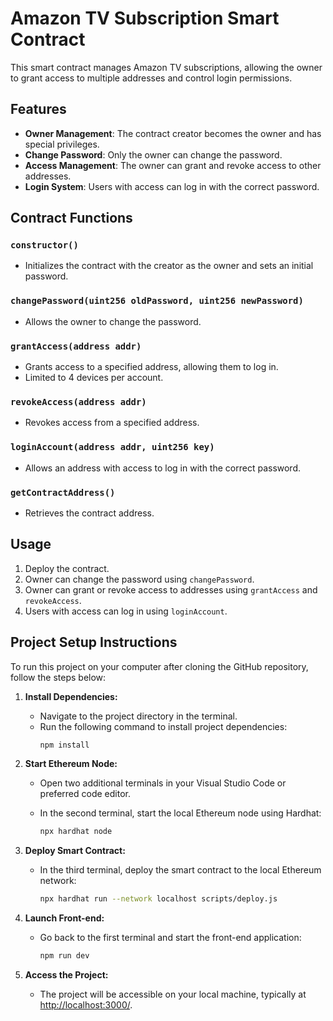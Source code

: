 # Amazon TV Subscription Smart Contract

This smart contract manages Amazon TV subscriptions, allowing the owner to grant access to multiple addresses and control login permissions.

## Features

- **Owner Management**: The contract creator becomes the owner and has special privileges.
- **Change Password**: Only the owner can change the password.
- **Access Management**: The owner can grant and revoke access to other addresses.
- **Login System**: Users with access can log in with the correct password.

## Contract Functions

### `constructor()`

- Initializes the contract with the creator as the owner and sets an initial password.

### `changePassword(uint256 oldPassword, uint256 newPassword)`

- Allows the owner to change the password.

### `grantAccess(address addr)`

- Grants access to a specified address, allowing them to log in.
- Limited to 4 devices per account.

### `revokeAccess(address addr)`

- Revokes access from a specified address.

### `loginAccount(address addr, uint256 key)`

- Allows an address with access to log in with the correct password.

### `getContractAddress()`

- Retrieves the contract address.

## Usage

1. Deploy the contract.
2. Owner can change the password using `changePassword`.
3. Owner can grant or revoke access to addresses using `grantAccess` and `revokeAccess`.
4. Users with access can log in using `loginAccount`.

## Project Setup Instructions

To run this project on your computer after cloning the GitHub repository, follow the steps below:

1. **Install Dependencies:**
   - Navigate to the project directory in the terminal.
   - Run the following command to install project dependencies:
     ```bash
     npm install
     ```

2. **Start Ethereum Node:**
   - Open two additional terminals in your Visual Studio Code or preferred code editor.

   - In the second terminal, start the local Ethereum node using Hardhat:
     ```bash
     npx hardhat node
     ```

3. **Deploy Smart Contract:**
   - In the third terminal, deploy the smart contract to the local Ethereum network:
     ```bash
     npx hardhat run --network localhost scripts/deploy.js
     ```

4. **Launch Front-end:**
   - Go back to the first terminal and start the front-end application:
     ```bash
     npm run dev
     ```

5. **Access the Project:**
   - The project will be accessible on your local machine, typically at [http://localhost:3000/](http://localhost:3000/).


